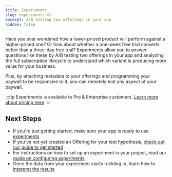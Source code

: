 ```yaml
---
title: Experiments
slug: experiments-v1
excerpt: A/B testing two offerings in your app
hidden: false
---
```


Have you ever wondered how a lower-priced product will perform against a higher-priced one? Or how about whether a one-week free trial converts better than a three-day free trial? Experiments allow you to answer questions like these by A/B testing two offerings in your app and analyzing the full subscription lifecycle to understand which variant is producing more value for your business.

Plus, by attaching metadata to your offerings and programming your paywall to be responsive to it, you can remotely test any aspect of your paywall.

:::tip
Experiments is available to Pro & Enterprise customers. [Learn more about pricing here](https://www.revenuecat.com/pricing/).
:::

## Next Steps

- If you're just getting started, make sure your app is ready to use [experiments ](/docs/tools/experiments-v1/experiments-overview-v1)
- If you've not yet created an Offering for your test hypothesis, [check out our guide to get started ](/docs/tools/experiments-v1/creating-offerings-to-test)
- For instructions on how to set up an experiment in your project, read our [guide on configuring experiments ](/docs/tools/experiments-v1/configuring-experiments-v1)
- Once the data from your experiment starts trickling in, learn how to [interpret the results ](/docs/tools/experiments-v1/experiments-results-v1)
